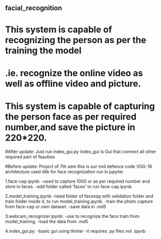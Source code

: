 ##   facial_recognition
# This system is capable of recognizing the person as per the training the model 
# .ie. recognize the online video as well as offline video and picture.
# This system is capable of capturing the person face as per required number,and save the picture in 220*220.





#After update:
Just run index_gui.py
index_gui is Gui that connect all other required part of feautres 

#Before update:
Project of 7th sem
this is our mid defence code
VGG-16 architecture
used dlib for face recognization
run in jupyter

1.face-cap.ipynb:
-used to capture 1000 or as per required number and store in faces.
-add folder called 'faces' to run face-cap.ipynb.

2.model_training.ipynb
-need folder of facesqq with validation folder and train folder inside it, to run model_training.ipynb.
-train the photo capture from face-cap or own dataset.
-save data in .md5

3.webcam_recognizer.ipynb:
-use to recognize the face train from model_training.
-load the data from .md5

4.index_gui.py:
-basic gui using tkinter
-it requires .py files not .ipynb

